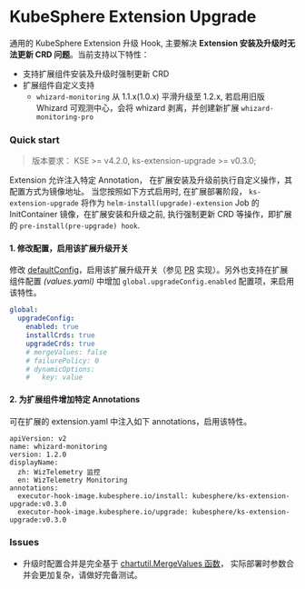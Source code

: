 # KubeSphere Extension Upgrade

通用的 KubeSphere Extension 升级 Hook, 主要解决 **Extension 安装及升级时无法更新 CRD 问题**。当前支持以下特性：

- 支持扩展组件安装及升级时强制更新 CRD
- 扩展组件自定义支持
    - `whizard-monitoring` 从 1.1.x(1.0.x) 平滑升级至 1.2.x, 若启用旧版 Whizard 可观测中心，会将 whizard 剥离，并创建新扩展 `whizard-monitoring-pro`


### Quick start

> 版本要求： KSE >= v4.2.0, ks-extension-upgrade >= v0.3.0;

Extension 允许注入特定 Annotation， 在扩展安装及升级前执行自定义操作，其配置方式为镜像地址。 当您按照如下方式启用时, 在扩展部署阶段， `ks-extension-upgrade` 将作为 `helm-install(upgrade)-extension` Job 的 InitContainer 镜像，在扩展安装和升级之前, 执行强制更新 CRD 等操作，即扩展的 `pre-install(pre-upgrade) hook`.

#### 1. 修改配置，启用该扩展升级开关

修改 [defaultConfig](./pkg/config/config.go)，启用该扩展升级开关（参见 [PR](https://github.com/kubesphere-extensions/ks-extension-upgrade/pull/4) 实现）。另外也支持在扩展组件配置 *(values.yaml)* 中增加 `global.upgradeConfig.enabled` 配置项，来启用该特性。

```yaml
global:
  upgradeConfig:
    enabled: true
    installCrds: true
    upgradeCrds: true
    # mergeValues: false
    # failurePolicy: 0
    # dynamicOptions:
    #   key: value
```


#### 2. 为扩展组件增加特定 Annotations 

可在扩展的 extension.yaml 中注入如下 annotations，启用该特性。  

```
apiVersion: v2
name: whizard-monitoring
version: 1.2.0
displayName:
  zh: WizTelemetry 监控
  en: WizTelemetry Monitoring
annotations:
  executor-hook-image.kubesphere.io/install: kubesphere/ks-extension-upgrade:v0.3.0
  executor-hook-image.kubesphere.io/upgrade: kubesphere/ks-extension-upgrade:v0.3.0
```

### Issues

- 升级时配置合并是完全基于 [chartutil.MergeValues 函数](https://pkg.go.dev/helm.sh/helm/v3@v3.17.2/pkg/chartutil#MergeValues)， 实际部署时参数合并会更加复杂，请做好完备测试。